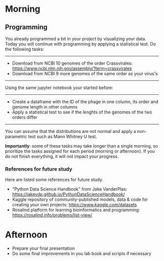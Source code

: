 # Morning

## Programming

You already programmed a bit in your project by visualizing your data. Today you will continue with programming by applying a statistical test. Do the following tasks:  

------

- Download from NCBI 10 genomes of the order Crassvirales: https://www.ncbi.nlm.nih.gov/assembly/?term=crassvirales
- Download from NCBI 9 more genomes of the same order as your virus's

-------

Using the same jupyter notebook your started before:

------

- Create a dataframe with the ID of the phage in one column, its order and genome length in other columns 
- Apply a statistical test to see if the lenghts of the genomes of the two orders differ

------

You can assume that the distributions are not normal and apply a non-parametric test such as Mann Whitney U test.     

**Importantly**: some of these tasks may take longer than a single morning, so prioritize the tasks assigned for each period (morning or afternoon). If you do not finish everything, it will not impact your progress.  

### References for future study

Here are listed some references for future study.  

- "Python Data Science Handbook" from Jake VanderPlas: https://jakevdp.github.io/PythonDataScienceHandbook/
- Kaggle repository of community-published models, data & code for creating your own projects:  https://www.kaggle.com/datasets
- Rosalind platform for learning bioinformatics and programming: https://rosalind.info/problems/list-view/

# Afternoon

- Prepare your final presentation
- Do some final improvements in you lab book and scripts if necessary
